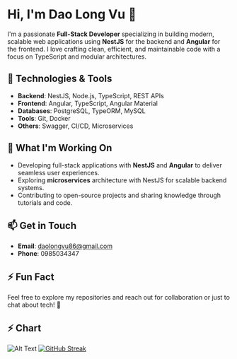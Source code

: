 
# Hi, I'm Dao Long Vu 👋

I'm a passionate **Full-Stack Developer** specializing in building modern, scalable web applications using **NestJS** for the backend and **Angular** for the frontend. I love crafting clean, efficient, and maintainable code with a focus on TypeScript and modular architectures.

## 🔧 Technologies & Tools
- **Backend**: NestJS, Node.js, TypeScript, REST APIs
- **Frontend**: Angular, TypeScript, Angular Material
- **Databases**: PostgreSQL, TypeORM, MySQL
- **Tools**: Git, Docker
- **Others**: Swagger, CI/CD, Microservices

## 🌟 What I'm Working On
- Developing full-stack applications with **NestJS** and **Angular** to deliver seamless user experiences.
- Exploring **microservices** architecture with NestJS for scalable backend systems.
- Contributing to open-source projects and sharing knowledge through tutorials and code.

## 📫 Get in Touch
- **Email**: [daolongvu86@gmail.com](mailto:daolongvu86@gmail.com)
- **Phone**: 0985034347

## ⚡ Fun Fact

Feel free to explore my repositories and reach out for collaboration or just to chat about tech! 🚀

## ⚡ Chart 
![Alt Text](http://github-profile-summary-cards.vercel.app/api/cards/profile-details?username=DaoLongVu2107&theme=gruvbox) [![GitHub Streak](https://streak-stats.demolab.com/?user=DaoLongVu2107&theme=dark)](https://git.io/streak-stats)


